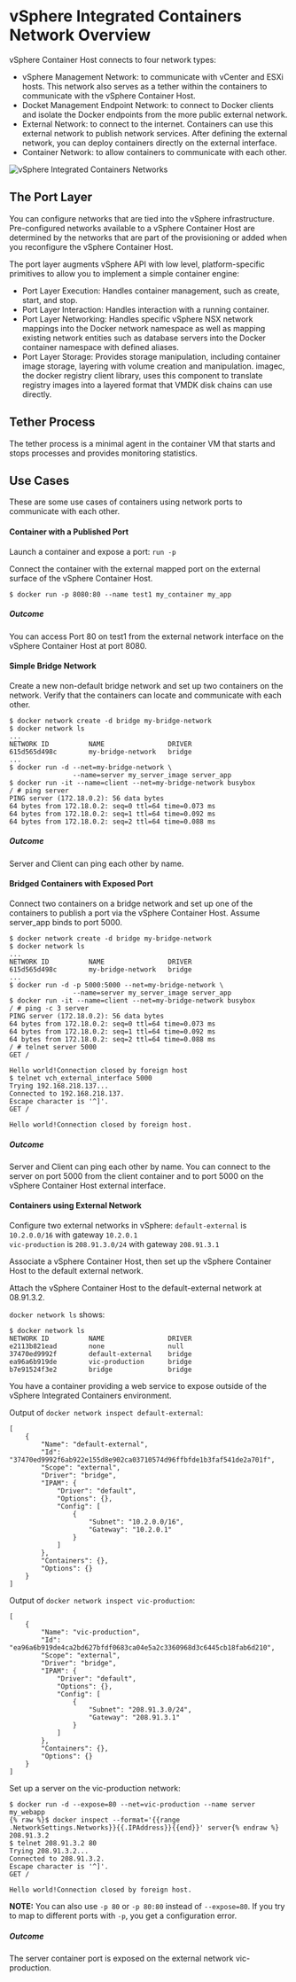 # vSphere Integrated Containers Network Overview

vSphere Container Host connects to four network types:

- vSphere Management Network: to communicate with vCenter and ESXi hosts. This network also serves as a tether within the containers to communicate with the vSphere Container Host.
- Docket Management Endpoint Network: to connect to Docker clients and isolate the Docker endpoints from the more public external network.
- External Network: to connect to the internet. Containers can use this external network to publish network services. After defining the external network, you can deploy containers directly on the external interface.
- Container Network: to allow containers to communicate with each other.

![vSphere Integrated Containers Networks](network_diagram.png)

## The Port Layer

You can configure networks that are tied into the vSphere infrastructure. Pre-configured networks available to a vSphere Container Host are determined by the networks that are part of the provisioning or added when you reconfigure the vSphere Container Host.

The port layer augments vSphere API with low level, platform-specific primitives to allow you to implement a simple container engine:

- Port Layer Execution: Handles container management, such as create, start, and stop. 
- Port Layer Interaction: Handles interaction with a running container. 
- Port Layer Networking: Handles specific vSphere NSX network mappings into the Docker network namespace as well as mapping existing network entities such as database servers into the Docker container namespace with defined aliases.
- Port Layer Storage: Provides storage manipulation, including container image storage, layering with volume creation and manipulation. imagec, the docker registry client library, uses this component to translate registry images into a layered format that VMDK disk chains can use directly.


## Tether Process ##

The tether process is a minimal agent in the container VM that starts and stops processes and provides monitoring statistics. 


## Use Cases ##

These are some use cases of containers using network ports to communicate with each other.

#### Container with a Published Port

Launch a container and expose a port: `run -p`

Connect the container with the external mapped port on the external surface of the vSphere Container Host.

`$ docker run -p 8080:80 --name test1 my_container my_app`

##### Outcome

You can access Port 80 on test1 from the external network interface on the vSphere Container Host at port 8080.

#### Simple Bridge Network

Create a new non-default bridge network and set up two containers on the network. Verify that the containers can locate and communicate with each other.

    $ docker network create -d bridge my-bridge-network
    $ docker network ls
    ...
    NETWORK ID          NAME                DRIVER
    615d565d498c        my-bridge-network   bridge
    ...
    $ docker run -d --net=my-bridge-network \
                    --name=server my_server_image server_app
    $ docker run -it --name=client --net=my-bridge-network busybox
    / # ping server
    PING server (172.18.0.2): 56 data bytes
    64 bytes from 172.18.0.2: seq=0 ttl=64 time=0.073 ms
    64 bytes from 172.18.0.2: seq=1 ttl=64 time=0.092 ms
    64 bytes from 172.18.0.2: seq=2 ttl=64 time=0.088 ms

##### Outcome

Server and Client can ping each other by name.

#### Bridged Containers with Exposed Port

Connect two containers on a bridge network and set up one of the containers to publish a port via the vSphere Container Host. Assume server_app binds to port 5000.


    $ docker network create -d bridge my-bridge-network
    $ docker network ls
    ...
    NETWORK ID          NAME                DRIVER
    615d565d498c        my-bridge-network   bridge
    ...
    $ docker run -d -p 5000:5000 --net=my-bridge-network \
                    --name=server my_server_image server_app
    $ docker run -it --name=client --net=my-bridge-network busybox
    / # ping -c 3 server
    PING server (172.18.0.2): 56 data bytes
    64 bytes from 172.18.0.2: seq=0 ttl=64 time=0.073 ms
    64 bytes from 172.18.0.2: seq=1 ttl=64 time=0.092 ms
    64 bytes from 172.18.0.2: seq=2 ttl=64 time=0.088 ms
    / # telnet server 5000
    GET /

    Hello world!Connection closed by foreign host
    $ telnet vch_external_interface 5000
    Trying 192.168.218.137...
    Connected to 192.168.218.137.
    Escape character is '^]'.
    GET /

    Hello world!Connection closed by foreign host.

##### Outcome
Server and Client can ping each other by name. You can connect to the server on port 5000 from the client container and to port 5000 on the vSphere Container Host external interface.

#### Containers using External Network

Configure two external networks in vSphere:
`default-external` is `10.2.0.0/16` with gateway `10.2.0.1`  
`vic-production` is `208.91.3.0/24` with gateway `208.91.3.1`  

Associate a vSphere Container Host, then set up the vSphere Container Host to the default external network.

Attach the vSphere Container Host to the default-external network at 08.91.3.2.

`docker network ls` shows:

    $ docker network ls
    NETWORK ID          NAME                DRIVER
    e2113b821ead        none                null
    37470ed9992f        default-external    bridge
    ea96a6b919de        vic-production      bridge
    b7e91524f3e2        bridge              bridge  

You have a container providing a web service to expose outside of the vSphere Integrated Containers environment.

Output of `docker network inspect default-external`:

    [
        {
            "Name": "default-external",
            "Id": "37470ed9992f6ab922e155d8e902ca03710574d96ffbfde1b3faf541de2a701f",
            "Scope": "external",
            "Driver": "bridge",
            "IPAM": {
                "Driver": "default",
                "Options": {},
                "Config": [
                    {
                        "Subnet": "10.2.0.0/16",
                        "Gateway": "10.2.0.1"
                    }
                ]
            },
            "Containers": {},
            "Options": {}
        }
    ]

Output of `docker network inspect vic-production`:

    [
        {
            "Name": "vic-production",
            "Id": "ea96a6b919de4ca2bd627bfdf0683ca04e5a2c3360968d3c6445cb18fab6d210",
            "Scope": "external",
            "Driver": "bridge",
            "IPAM": {
                "Driver": "default",
                "Options": {},
                "Config": [
                    {
                        "Subnet": "208.91.3.0/24",
                        "Gateway": "208.91.3.1"
                    }
                ]
            },
            "Containers": {},
            "Options": {}
        }
    ]

Set up a server on the vic-production network:

    $ docker run -d --expose=80 --net=vic-production --name server my_webapp
    {% raw %}$ docker inspect --format='{{range .NetworkSettings.Networks}}{{.IPAddress}}{{end}}' server{% endraw %}
    208.91.3.2
    $ telnet 208.91.3.2 80
    Trying 208.91.3.2...
    Connected to 208.91.3.2.
    Escape character is '^]'.
    GET /
    
    Hello world!Connection closed by foreign host.

**NOTE:** You can also use `-p 80` or `-p 80:80` instead of
`--expose=80`. If you try to map to different ports with `-p`, you get a configuration error.

##### Outcome

The server container port is exposed on the external network vic-production.